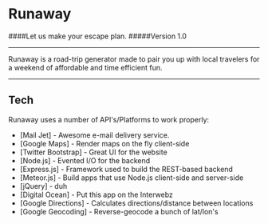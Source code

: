 Runaway 
=========
####Let us make your escape plan.
#####Version 1.0

--------------


Runaway is a road-trip generator made to pair you up with local travelers for a weekend of affordable and time efficient fun.


--------------
Tech
-----------

Runaway uses a number of API's/Platforms to work properly:

- [Mail Jet] - Awesome e-mail delivery service. 
- [Google Maps] - Render maps on the fly client-side
- [Twitter Bootstrap] - Great UI for the website
- [Node.js] - Evented I/O for the backend
- [Express.js] - Framework used to build the REST-based backend
- [Meteor.js] - Build apps that use Node.js client-side and server-side
- [jQuery] - duh 
- [Digital Ocean] - Put this app on the Interwebz
- [Google Directions] - Calculates directions/distance between locations
- [Google Geocoding] - Reverse-geocode a bunch of lat/lon's


